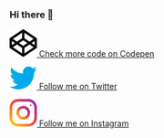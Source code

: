 <link href="style.css" rel="stylesheet"></link>

### Hi there 👋

<!-- ![Banner](https://github.com/kmhmubin/kmhmubin/blob/master/GitHub-Profile-Cover.jpg) -->


[ ![Codepen logo](codepen.svg) Check more code on Codepen](  https://codepen.io/tomhermans/)

[ ![Twitter logo](twitter.svg) Follow me on Twitter](https://mobile.twitter.com/tomhermans)

[ ![Instagram logo](instagram.svg) Follow me on Instagram](https://www.instagram.com/tomhermans1/)

<!--
**tomhermans/tomhermans** is a ✨ _special_ ✨ repository because its `README.md` (this file) appears on your GitHub profile.

Here are some ideas to get you started:

- 🔭 I’m currently working on ...
- 🌱 I’m currently learning ...
- 👯 I’m looking to collaborate on ...
- 🤔 I’m looking for help with ...
- 💬 Ask me about ...
- 📫 How to reach me: ...
- 😄 Pronouns: ...
- ⚡ Fun fact: ...
-->
